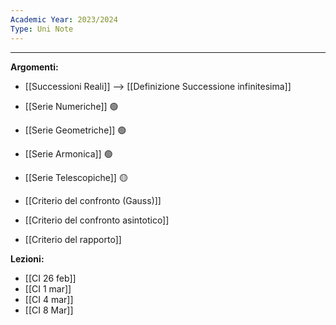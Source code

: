 ```yaml
---
Academic Year: 2023/2024
Type: Uni Note
---
```

---
**Argomenti:**
- [[Successioni Reali]] --> [[Definizione Successione infinitesima]]
- [[Serie Numeriche]] 🟢
- [[Serie Geometriche]] 🟢
- [[Serie Armonica]] 🟢
- [[Serie Telescopiche]] 🟡

- [[Criterio del confronto (Gauss)]]
- [[Criterio del confronto asintotico]]
- [[Criterio del rapporto]]


**Lezioni:**
- [[CI 26 feb]]
- [[CI 1 mar]]
- [[CI 4 mar]]
- [[CI 8 Mar]]

